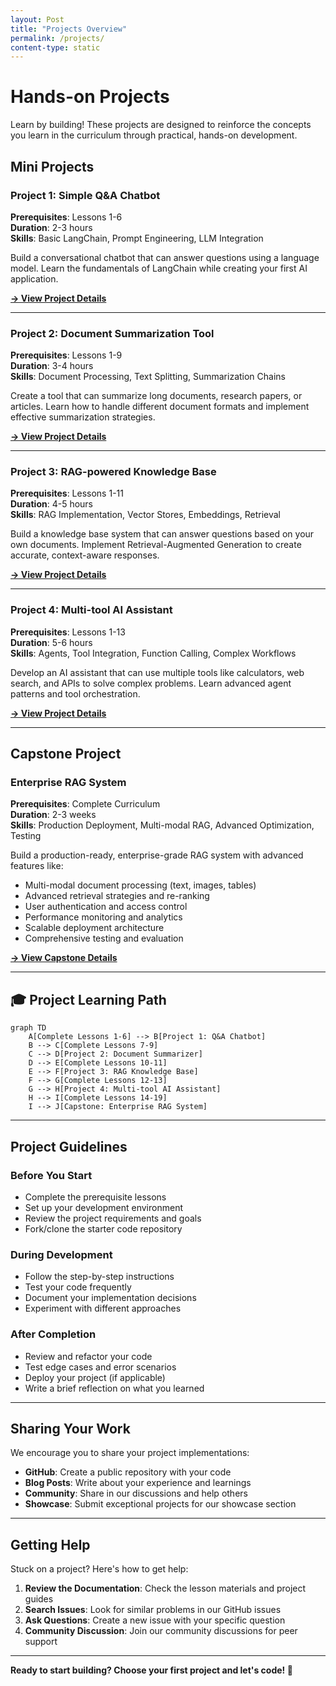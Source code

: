 ```yaml
---
layout: Post
title: "Projects Overview"
permalink: /projects/
content-type: static
---
```


# Hands-on Projects

Learn by building! These projects are designed to reinforce the concepts you learn in the curriculum through practical, hands-on development.

## Mini Projects

### Project 1: Simple Q&A Chatbot

**Prerequisites**: Lessons 1-6  
**Duration**: 2-3 hours  
**Skills**: Basic LangChain, Prompt Engineering, LLM Integration

Build a conversational chatbot that can answer questions using a language model. Learn the fundamentals of LangChain while creating your first AI application.

[**→ View Project Details**](project-1-chatbot/)

---

### Project 2: Document Summarization Tool

**Prerequisites**: Lessons 1-9  
**Duration**: 3-4 hours  
**Skills**: Document Processing, Text Splitting, Summarization Chains

Create a tool that can summarize long documents, research papers, or articles. Learn how to handle different document formats and implement effective summarization strategies.

[**→ View Project Details**](project-2-summarizer/)

---

### Project 3: RAG-powered Knowledge Base

**Prerequisites**: Lessons 1-11  
**Duration**: 4-5 hours  
**Skills**: RAG Implementation, Vector Stores, Embeddings, Retrieval

Build a knowledge base system that can answer questions based on your own documents. Implement Retrieval-Augmented Generation to create accurate, context-aware responses.

[**→ View Project Details**](project-3-rag-kb/)

---

### Project 4: Multi-tool AI Assistant

**Prerequisites**: Lessons 1-13  
**Duration**: 5-6 hours  
**Skills**: Agents, Tool Integration, Function Calling, Complex Workflows

Develop an AI assistant that can use multiple tools like calculators, web search, and APIs to solve complex problems. Learn advanced agent patterns and tool orchestration.

[**→ View Project Details**](project-4-ai-assistant/)

---

## Capstone Project

### Enterprise RAG System

**Prerequisites**: Complete Curriculum  
**Duration**: 2-3 weeks  
**Skills**: Production Deployment, Multi-modal RAG, Advanced Optimization, Testing

Build a production-ready, enterprise-grade RAG system with advanced features like:

- Multi-modal document processing (text, images, tables)
- Advanced retrieval strategies and re-ranking
- User authentication and access control
- Performance monitoring and analytics
- Scalable deployment architecture
- Comprehensive testing and evaluation

[**→ View Capstone Details**](capstone-enterprise-rag/)

---

## 🎓 Project Learning Path

```mermaid
graph TD
    A[Complete Lessons 1-6] --> B[Project 1: Q&A Chatbot]
    B --> C[Complete Lessons 7-9]
    C --> D[Project 2: Document Summarizer]
    D --> E[Complete Lessons 10-11]
    E --> F[Project 3: RAG Knowledge Base]
    F --> G[Complete Lessons 12-13]
    G --> H[Project 4: Multi-tool AI Assistant]
    H --> I[Complete Lessons 14-19]
    I --> J[Capstone: Enterprise RAG System]
```

---

## Project Guidelines

### Before You Start

- Complete the prerequisite lessons
- Set up your development environment
- Review the project requirements and goals
- Fork/clone the starter code repository

### During Development

- Follow the step-by-step instructions
- Test your code frequently
- Document your implementation decisions
- Experiment with different approaches

### After Completion

- Review and refactor your code
- Test edge cases and error scenarios
- Deploy your project (if applicable)
- Write a brief reflection on what you learned

---

## Sharing Your Work

We encourage you to share your project implementations:

- **GitHub**: Create a public repository with your code
- **Blog Posts**: Write about your experience and learnings
- **Community**: Share in our discussions and help others
- **Showcase**: Submit exceptional projects for our showcase section

---

## Getting Help

Stuck on a project? Here's how to get help:

1. **Review the Documentation**: Check the lesson materials and project guides
2. **Search Issues**: Look for similar problems in our GitHub issues
3. **Ask Questions**: Create a new issue with your specific question
4. **Community Discussion**: Join our community discussions for peer support

---

**Ready to start building? Choose your first project and let's code! 🚀**
